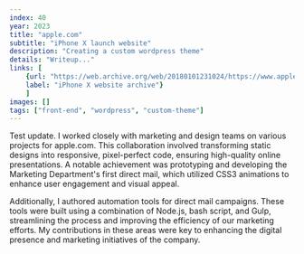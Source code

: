 ```yaml
---
index: 40
year: 2023
title: "apple.com"
subtitle: "iPhone X launch website"
description: "Creating a custom wordpress theme"
details: "Writeup..."
links: [
    {url: "https://web.archive.org/web/20180101231024/https://www.apple.com/iphone-x/", 
    label: "iPhone X website archive"}
    ]
images: []
tags: ["front-end", "wordpress", "custom-theme"]
---
```

Test update. I worked closely with marketing and design teams on various projects for apple.com. This collaboration involved transforming static designs into responsive, pixel-perfect code, ensuring high-quality online presentations. A notable achievement was prototyping and developing the Marketing Department's first direct mail, which utilized CSS3 animations to enhance user engagement and visual appeal. 

Additionally, I authored automation tools for direct mail campaigns. These tools were built using a combination of Node.js, bash script, and Gulp, streamlining the process and improving the efficiency of our marketing efforts. My contributions in these areas were key to enhancing the digital presence and marketing initiatives of the company.